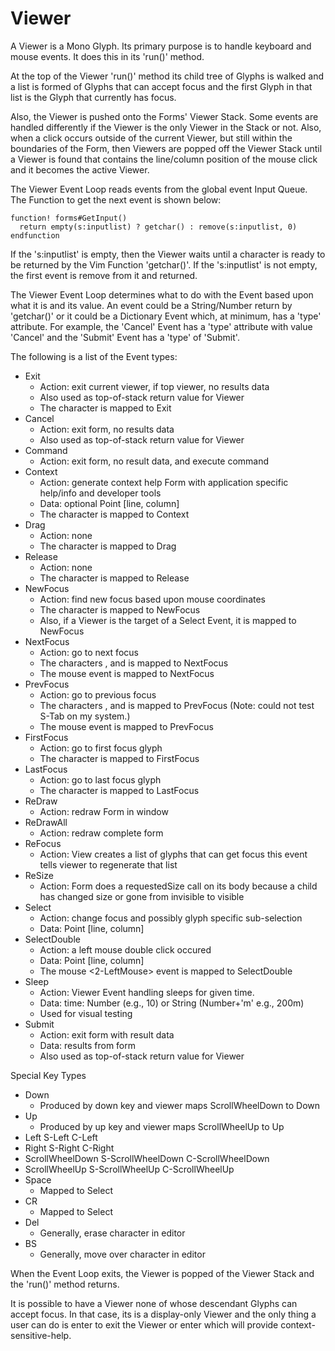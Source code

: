 # Viewer

A Viewer is a Mono Glyph. Its primary purpose is to handle keyboard and
mouse events. It does this in its 'run()' method.

At the top of the Viewer 'run()' method its child tree of Glyphs is
walked and a list is formed of Glyphs that can accept focus and the
first Glyph in that list is the Glyph that currently has focus.

Also, the Viewer is pushed onto the Forms' Viewer Stack. Some events
are handled differently if the Viewer is the only Viewer in the
Stack or not. Also, when a <LeftMouse> click occurs outside of the
current Viewer, but still within the boundaries of the Form, then
Viewers are popped off the Viewer Stack until a Viewer is found
that contains the line/column position of the mouse click and it
becomes the active Viewer.

The Viewer Event Loop reads events from the global event Input Queue.
The Function to get the next event is shown below:

    function! forms#GetInput()
      return empty(s:inputlist) ? getchar() : remove(s:inputlist, 0)
    endfunction

If the 's:inputlist' is empty, then the Viewer waits until a character
is ready to be returned by the Vim Function 'getchar()'. If the
's:inputlist' is not empty, the first event is remove from it and
returned.

The Viewer Event Loop determines what to do with the Event based
upon what it is and its value. An event could be a String/Number
return by 'getchar()' or it could be a Dictionary Event which,
at minimum, has a 'type' attribute. For example, the 'Cancel' Event
has a 'type' attribute with value 'Cancel' and the 'Submit' Event
has a 'type' of 'Submit'.

The following is a list of the Event types:

* Exit
  - Action: exit current viewer, if top viewer, no results data
  - Also used as top-of-stack return value for Viewer
  - The character <Esc> is mapped to Exit
* Cancel 
  - Action: exit form, no results data
  - Also used as top-of-stack return value for Viewer
* Command
  - Action: exit form, no result data, and execute command
* Context 
  - Action: generate context help Form with application specific help/info
     and developer tools
  - Data: optional Point [line, column]
  - The character <RightMouse> is mapped to Context
* Drag
  - Action: none
  - The character <LeftDrag> is mapped to Drag
* Release
  - Action: none
  - The character <LeftRelease> is mapped to Release
* NewFocus
  - Action: find new focus based upon mouse coordinates
  - The character <LeftMouse> is mapped to NewFocus
  - Also, if a Viewer is the target of a Select Event, it is mapped
    to NewFocus
* NextFocus
  - Action: go to next focus
  - The characters <Tab>, <C-n> and <Down> is mapped to NextFocus
  - The mouse <ScrollWheelDown> event is mapped to NextFocus
* PrevFocus
  - Action: go to previous focus
  - The characters <S-Tab>, <C-p> and <Up> is mapped to PrevFocus
      (Note: could not test S-Tab on my system.)
  - The mouse <ScrollWheelUp> event is mapped to PrevFocus
* FirstFocus
  - Action: go to first focus glyph
  - The character <Home> is mapped to FirstFocus
* LastFocus
  - Action: go to last focus glyph
  - The character <End> is mapped to LastFocus
* ReDraw
  - Action: redraw Form in window
* ReDrawAll
  - Action: redraw complete form 
* ReFocus
  - Action: View creates a list of glyphs that can get focus
    this event tells viewer to regenerate that list
* ReSize
  - Action: Form does a requestedSize call on its body because a child has
    changed size or gone from invisible to visible
* Select 
  - Action: change focus and possibly glyph specific sub-selection
  - Data: Point [line, column]
* SelectDouble
  - Action: a left mouse double click occured
  - Data: Point [line, column]
  - The mouse <2-LeftMouse> event is mapped to SelectDouble
* Sleep
  - Action: Viewer Event handling sleeps for given time.
  - Data: time: Number (e.g., 10) or String (Number+'m' e.g., 200m)
  - Used for visual testing
* Submit
  - Action: exit form with result data
  - Data: results from form
  - Also used as top-of-stack return value for Viewer

Special Key Types

* Down
  - Produced by down key and viewer maps ScrollWheelDown to Down
* Up
  - Produced by up key and viewer maps ScrollWheelUp to Up
* Left  S-Left  C-Left
* Right S-Right C-Right 
* ScrollWheelDown S-ScrollWheelDown C-ScrollWheelDown 
* ScrollWheelUp S-ScrollWheelUp C-ScrollWheelUp 
* Space
  - Mapped to Select
* CR
  - Mapped to Select
* Del
  - Generally, erase character in editor
* BS 
  - Generally, move over character in editor


When the Event Loop exits, the Viewer is popped of the Viewer Stack
and the 'run()' method returns.


It is possible to have a Viewer none of whose descendant Glyphs can
accept focus. In that case, its is a display-only Viewer and the
only thing a user can do is enter <Esc> to exit the Viewer or
enter <Ctrl-H> which will provide context-sensitive-help.
